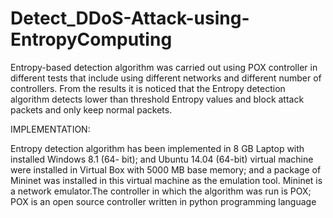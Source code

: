 # Detect_DDoS-Attack-using-EntropyComputing
Entropy-based detection algorithm was carried out using POX controller in different tests that include 
using different networks and different number of controllers. From the results it is noticed that the 
Entropy detection algorithm detects lower than threshold Entropy values and block attack packets and 
only keep normal packets.

IMPLEMENTATION:

Entropy detection algorithm has been implemented in 8 GB Laptop with installed Windows 8.1 (64- bit); 
and Ubuntu 14.04 (64-bit) virtual machine were installed in Virtual Box with 5000 MB base memory; and 
a package of Mininet was installed in this virtual machine as the emulation tool. Mininet is a network 
emulator.The controller in which the algorithm was run is POX; POX is an open source controller written in python 
programming language 
